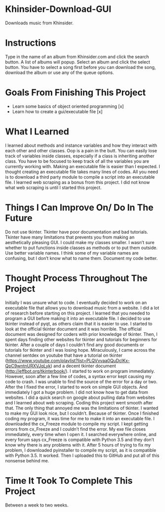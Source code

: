 # Khinsider-Download-GUI
Downloads music from Khinsider.

# Instructions
Type in the name of an album from Khinsider.com and click the search button. A list of albums will popup. Select an album and click the select button. You have to select a song first before you can download the song, download the album or use any of the queue options.


# Goals From Finishing This Project
- Learn some basics of object oriented programming [x]
- Learn how to create a gui/executable file [x]

# What I Learned
I learned about methods and instance variables and how they interact with each other and other classes.
Oop is a pain in the butt. You can easily lose track of variables inside classes, especially if a class is inheriting another class. You have to be focused to keep track of all the variables you are currently working with.
Making an executable file is easier than I expected. I thought creating an executable file takes many lines of codes. All you need is to download a third party module to compile a script into an executable file.
I learned web scraping as a bonus from this project. I did not know what web scraping is until I started this project.

# Things I Can Improve On/ Do In The Future
Do not use tkinter. Tkinter have poor documentation and bad tutorials. Tkinter have many limitations that prevents you from making an aesthetically pleasing GUI.
I could make my classes smaller. I wasn’t sure whether to put functions inside classes as methods or to put them outside.
Use better variable names. I think some of my variable names are confusing, but I don’t know what to name them.
Document my code better.

# Thought Process Throughout The Project
Initially I was unsure what to code. I eventually decided to work on an executable file that allows you to download music from a website.
I did a lot of research before starting on this project. I learned that you needed to program a GUI before making it into an executable file. I decided to use tkinter instead of pyqt, as others claim that it is easier to use.
I started to look at the official tkinter document and it was horrible. The official document was designed for coders with prior knowledge of tkinter. Then, I spent days finding other websites for tkinter and tutorials for beginners for tkinter. After a couple of days I couldn’t find any good documents or tutorials for tkinter and I was losing hope. Miraculously, I came across the channel sentdex on youtube that have a tutorial on tkinter (https://www.youtube.com/playlist?list=PLQVvvaa0QuDclKx-QpC9wntnURXVJqLyk) and a decent tkinter document (http://effbot.org/tkinterbook/).
I started to work on program immediately. However, soon after a few line of codes, a syntax error kept causing my code to crash. I was unable to find the source of the error for a day or two.
After the I fixed the error, I started to work on simple GUI objects. And immediately I got a huge problem. I did not know how to get data from websites. I did a quick search on google about pulling data from websites and I learned about web scraping.
Coding this project went smooth after that. The only thing that annoyed me was the limitations of tkinter. I wanted to make my GUI look nice, but I couldn’t. Because of tkinter.
Once I finished coding my program, it was time for me to make it into an executable file. I downloaded the cx_Freeze module to compile my script. I kept getting errors from cx_Freeze and I couldn’t find the error. My exe file closes immediately, every time when I open it. I searched everywhere online, and every forum says cx_Freeze is compatible with Python 3.5 and they don’t know why there is any problems with it. After 5 hours of trying to fix my problem, I downloaded pyinstaller to compile my script, as it is compatible with Python 3.5. It worked. Then I uploaded this to GitHub and put all of this nonsense behind me.


# Time It Took To Complete This Project
Between a week to two weeks.
